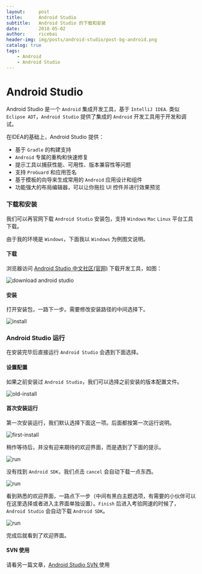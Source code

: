 ```yaml
---
layout:     post
title:      Android Studio
subtitle:   Android Studio 的下载和安装
date:       2018-05-02
author:     ricebai
header-img: img/posts/android-studio/post-bg-android.png
catalog: true
tags:
    - Android
    - Android Studio
---
```


# Android Studio

Android Studio 是一个 `Android` 集成开发工具，基于 `IntelliJ IDEA`. 类似 `Eclipse ADT`，`Android Studio` 提供了集成的 `Android` 开发工具用于开发和调试。

在IDEA的基础上，Android Studio 提供：
- 基于 `Gradle` 的构建支持
- `Android` 专属的重构和快速修复
- 提示工具以捕获性能、可用性、版本兼容性等问题
- 支持 `ProGuard` 和应用签名
- 基于模板的向导来生成常用的 `Android` 应用设计和组件
- 功能强大的布局编辑器，可以让你拖拉 UI 控件并进行效果预览

### 下载和安装

我们可以再官网下载 `Android Studio` 安装包，支持 `Windows` `Mac` `Linux` 平台工具下载。

由于我的环境是 `Windows`，下面我以 `Windows` 为例图文说明。

#### 下载

浏览器访问 [Android Studio 中文社区(官网)](http://www.android-studio.org) 下载开发工具，如图：

![download android studio](https://ricebai.github.io/img/posts/android-studio/as-download.jpg)

#### 安装

打开安装包，一路下一步。需要修改安装路径的中间选择下。

![install](https://ricebai.github.io/img/posts/android-studio/as-install.gif)

### Android Studio 运行

在安装完毕后直接运行 `Android Studio` 会遇到下面选择。

#### 设置配置

如果之前安装过 `Android Studio`，我们可以选择之前安装的版本配置文件。

![old-install](https://ricebai.github.io/img/posts/android-studio/as-install-old.jpg)

#### 首次安装运行

第一次安装运行，我们默认选择下面这一项。后面都按第一次运行说明。

![first-install](https://ricebai.github.io/img/posts/android-studio/as-install-first.jpg)

稍作等待后，并没有迎来期待的欢迎界面，而是遇到了下面的提示。

![run](https://ricebai.github.io/img/posts/android-studio/as-run.jpg)

没有找到 `Android SDK`，我们点击 `cancel` 会自动下载一点东西。

![run](https://ricebai.github.io/img/posts/android-studio/as-cancel.jpg)

看到熟悉的欢迎界面，一路点下一步（中间有黑白主题选项，有需要的小伙伴可以在这里选择或者进入主界面单独设置）。`Finish` 后进入考验网速的时候了，`Android Studio` 会自动下载 `Android SDK`。

![run](https://ricebai.github.io/img/posts/android-studio/as-start.gif)

完成后就看到了欢迎界面。

#### SVN 使用

请看另一篇文章，[Android Studio SVN ](https://ricebai.github.io/2018/05/07/tortoise-svn/#svn-%E9%85%8D%E7%BD%AE) 使用
